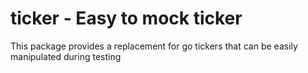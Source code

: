 # ticker - Easy to mock ticker

This package provides a replacement for go tickers that can be easily manipulated
during testing